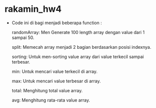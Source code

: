 # rakamin_hw4

- Code ini di bagi menjadi beberapa function :

    randomArray: Men Generate 100 length array dengan value dari 1 sampai 50.

    split: Memecah array menjadi 2 bagian berdasarkan posisi indexnya.

    sorting: Untuk men-sorting value array dari value terkecil sampai terbesar.

    min: Untuk mencari value terkecil di array.

    max: Untuk mencari value terbesar di array.

    total: Menghitung total value array.

    avg: Menghitung rata-rata value array.
